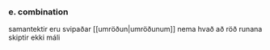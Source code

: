 ### e. combination
samantektir eru svipaðar [[umröðun|umröðunum]] nema hvað að röð runana skiptir ekki máli
